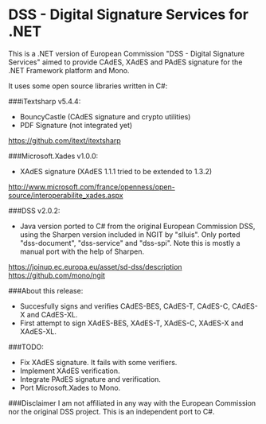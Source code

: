 DSS - Digital Signature Services for .NET
=========================================

This is a .NET version of European Commission "DSS - Digital Signature Services"
aimed to provide CAdES, XAdES and PAdES signature for the .NET Framework 
platform and Mono.

It uses some open source libraries written in C#:

###iTextsharp v5.4.4:
- BouncyCastle (CAdES signature and crypto utilities)
- PDF Signature (not integrated yet)

https://github.com/itext/itextsharp

###Microsoft.Xades v1.0.0:
- XAdES signature (XAdES 1.1.1 tried to be extended to 1.3.2)

http://www.microsoft.com/france/openness/open-source/interoperabilite_xades.aspx

###DSS v2.0.2:
- Java version ported to C# from the original European Commission DSS, using the 
Sharpen version included in NGIT by "slluis". Only ported "dss-document", 
"dss-service" and "dss-spi". 
Note this is mostly a manual port with the help of Sharpen.

https://joinup.ec.europa.eu/asset/sd-dss/description
https://github.com/mono/ngit

###About this release:
- Succesfully signs and verifies CAdES-BES, CAdES-T, CAdES-C, CAdES-X and CAdES-XL.
- First attempt to sign XAdES-BES, XAdES-T, XAdES-C, XAdES-X and XAdES-XL.

###TODO:
- Fix XAdES signature. It fails with some verifiers.
- Implement XAdES verification.
- Integrate PAdES signature and verification.
- Port Microsoft.Xades to Mono.

###Disclaimer
I am not affiliated in any way with the European Commission nor the original DSS project. This is an independent port to C#.
